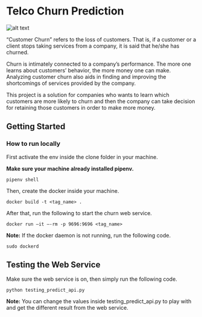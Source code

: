 # Telco Churn Prediction
![alt text](https://www.retently.com/wp-content/uploads/2015/11/leading-causes-of-churn-1.png)

“Customer Churn” refers to the loss of customers. That is, if a customer or a client stops taking services from a company, it is said that he/she has churned.

Churn is intimately connected to a company’s performance. The more one learns about customers’ behavior, the more money one can make. Analyzing customer churn also aids in finding and improving the shortcomings of services provided by the company.

This project is a solution for companies who wants to learn which customers are more likely to churn and then the company can take decision for retaining those customers in order to make more money.

## Getting Started
### How to run locally

First activate the env inside the clone folder in your machine.

**Make sure your machine already installed pipenv.**
```
pipenv shell
```

Then, create the docker inside your machine.
```
docker build -t <tag_name> .
```

After that, run the following to start the churn web service.
```
docker run –it –-rm -p 9696:9696 <tag_name>
```

**Note:** If the docker daemon is not running, run the following code.
```
sudo dockerd
```

## Testing the Web Service
Make sure the web service is on, then simply run the following code.
```
python testing_predict_api.py
```

**Note:** You can change the values inside testing_predict_api.py to play with and get the different result from the web service.
